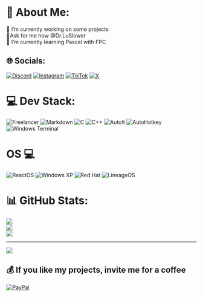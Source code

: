 # 💫 About Me:
🔭 I’m currently working on some projects<br>💬Ask for me how @Dr.LuSlower<br>🌱 I’m currently learning Pascal with FPC


## 🌐 Socials:
[![Discord](https://img.shields.io/badge/Discord-%237289DA.svg?logo=discord&logoColor=white)](https://discord.gg/https://discord.gg/K9kukCPzQ7) [![Instagram](https://img.shields.io/badge/Instagram-%23E4405F.svg?logo=Instagram&logoColor=white)](https://instagram.com/Dr.LuSlower) [![TikTok](https://img.shields.io/badge/TikTok-%23000000.svg?logo=TikTok&logoColor=white)](https://tiktok.com/@LuSlower) [![X](https://img.shields.io/badge/X-black.svg?logo=X&logoColor=white)](https://x.com/LuSlower) 

# 💻 Dev Stack:
![Freelancer](https://img.shields.io/badge/Freelancer-29B2FE?logo=freelancer&logoColor=fff&style=flat) ![Markdown](https://img.shields.io/badge/Markdown-000?logo=markdown&logoColor=fff&style=flat) ![C](https://img.shields.io/badge/C-A8B9CC?logo=c&logoColor=fff&style=flat-square) ![C++](https://img.shields.io/badge/C%2B%2B-00599C?logo=cplusplus&logoColor=fff&style=flat) ![AutoIt](https://img.shields.io/badge/AutoIt-5D83AC?logo=autoit&logoColor=fff&style=flat) ![AutoHotkey](https://img.shields.io/badge/AutoHotkey-345?logo=autohotkey&logoColor=fff&style=flat-square) ![Windows Terminal](https://img.shields.io/badge/Windows%20Terminal-4D4D4D?logo=windowsterminal&logoColor=fff&style=flat) 

# OS 💻
![ReactOS](https://img.shields.io/badge/react%20os-0088CC?style=for-the-badge&logo=reactos&logoColor=white)
![Windows XP](https://img.shields.io/badge/Windows_XP-003399?style=for-the-badge&logo=windows-xp&logoColor=white)
![Red Hat](https://img.shields.io/badge/Red%20Hat-EE0000?style=for-the-badge&logo=redhat&logoColor=white)
![LineageOS](https://img.shields.io/badge/lineageos-167C80?style=for-the-badge&logo=lineageos&logoColor=white)


# 📊 GitHub Stats:
![](https://github-readme-stats.vercel.app/api?username=LuSlower&theme=dark&hide_border=false&include_all_commits=true&count_private=true)<br/>
![](https://github-readme-streak-stats.herokuapp.com/?user=LuSlower&theme=dark&hide_border=false)<br/>
![](https://github-readme-stats.vercel.app/api/top-langs/?username=LuSlower&theme=dark&hide_border=false&include_all_commits=true&count_private=true&layout=compact)

---
[![](https://visitcount.itsvg.in/api?id=LuSlower&icon=0&color=0)](https://visitcount.itsvg.in)

  ## 💰 If you like my projects, invite me for a coffee
  [![PayPal](https://img.shields.io/badge/PayPal-00457C?style=for-the-badge&logo=paypal&logoColor=white)](https://paypal.me/eldontweaks) 

  
<!-- Proudly created with GPRM ( https://gprm.itsvg.in ) -->
